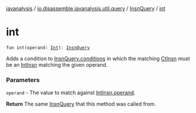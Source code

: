 [javanalysis](../../index.md) / [io.disassemble.javanalysis.util.query](../index.md) / [InsnQuery](index.md) / [int](./int.md)

# int

`fun int(operand: `[`Int`](https://kotlinlang.org/api/latest/jvm/stdlib/kotlin/-int/index.html)`): `[`InsnQuery`](index.md)

Adds a condition to [InsnQuery.conditions](conditions.md) in which the matching [CtInsn](../../io.disassemble.javanalysis.insn/-ct-insn/index.md) must be an [IntInsn](../../io.disassemble.javanalysis.insn/-int-insn/index.md) matching
the given operand.

### Parameters

`operand` - The value to match against [IntInsn.operand](../../io.disassemble.javanalysis.insn/-int-insn/operand.md).

**Return**
The same [InsnQuery](index.md) that this method was called from.

